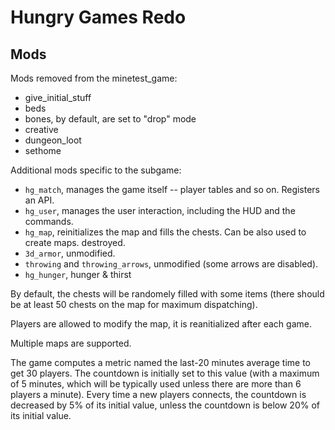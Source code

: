 # Hungry Games Redo

## Mods

Mods removed from the minetest_game:
* give_initial_stuff
* beds
* bones, by default, are set to "drop" mode
* creative
* dungeon_loot
* sethome

Additional mods specific to the subgame:
* `hg_match`, manages the game itself -- player tables and so on. Registers an API.
* `hg_user`, manages the user interaction, including the HUD and the commands.
* `hg_map`, reinitializes the map and fills the chests. Can be also used to create maps.
destroyed.
* `3d_armor`, unmodified.
* `throwing` and `throwing_arrows`, unmodified (some arrows are disabled).
* `hg_hunger`, hunger & thirst

By default, the chests will be randomely filled with some items (there should
be at least 50 chests on the map for maximum dispatching).
<!-- Each additional player will cause a 10% increase in the quantities. -->

Players are allowed to modify the map, it is reanitialized after each game.

Multiple maps are supported.<!-- The minimum number of players to start a new game
is the maximum between 3 and the number of players out of the number of maps
(e.g. if there are 3 maps and 30 players, a new game will start only if there
are 10 players waiting). The maximum waiting time is 5 minutes, if there are not
enough players (still more than 3) but 5 minutes were waited, a new game
will start anyway. -->

The game computes a metric named the last-20 minutes average time to get 30
players. The countdown is initially set to this value (with a maximum of 5
minutes, which will be typically used unless there are more than 6 players a
minute). Every time a new players connects, the countdown is decreased by
5% of its initial value, unless the countdown is below 20% of its initial value.
